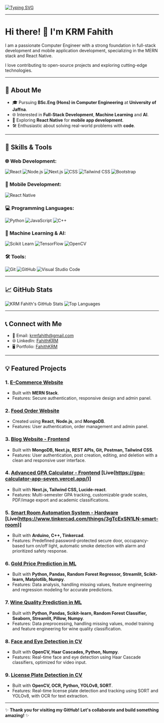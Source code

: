 [![Typing SVG](https://readme-typing-svg.herokuapp.com?font=Roboto&size=30&color=00BFFF&center=true&vCenter=true&width=800&lines=Welcome+to+My+GitHub+Profile!;Computer+Engineering+Student;Machine+Learning+%7C+AI+Enthusiast;Full-Stack+Web+Developer;Open+Source+Contributor)](https://git.io/typing-svg)

---

# Hi there! 👋 I'm KRM Fahith

I am a passionate Computer Engineer with a strong foundation in full-stack development and mobile application development, specializing in the MERN stack and React Native.  

I love contributing to open-source projects and exploring cutting-edge technologies.

---


## 🚀 About Me

- 🎓 Pursuing **BSc.Eng (Hons) in Computer Engineering** at **University of Jaffna**.  
- 🌐 Interested in **Full-Stack Development**, **Machine Learning** and **AI**.  
- 📱 Exploring **React Native** for **mobile app development**.  
- 🛠️ Enthusiastic about solving real-world problems with **code**.  

---

## 🔧 Skills & Tools

### 🌐 Web Development:
![React](https://img.shields.io/badge/React-61DAFB?style=for-the-badge&logo=react&logoColor=black)
![Node.js](https://img.shields.io/badge/Node.js-339933?style=for-the-badge&logo=node.js&logoColor=white)
![Next.js](https://img.shields.io/badge/Next.js-000000?style=for-the-badge&logo=next.js&logoColor=white)
![CSS](https://img.shields.io/badge/CSS-1572B6?style=for-the-badge&logo=css3&logoColor=white)
![Tailwind CSS](https://img.shields.io/badge/Tailwind_CSS-38B2AC?style=for-the-badge&logo=tailwind-css&logoColor=white)
![Bootstrap](https://img.shields.io/badge/Bootstrap-7952B3?style=for-the-badge&logo=bootstrap&logoColor=white)

### 📱 Mobile Development:
![React Native](https://img.shields.io/badge/React%20Native-61DAFB?style=for-the-badge&logo=react&logoColor=black)

### 💻 Programming Languages:
![Python](https://img.shields.io/badge/Python-3776AB?style=for-the-badge&logo=python&logoColor=white)
![JavaScript](https://img.shields.io/badge/JavaScript-F7DF1E?style=for-the-badge&logo=javascript&logoColor=black)
![C++](https://img.shields.io/badge/C++-00599C?style=for-the-badge&logo=c%2B%2B&logoColor=white)

### 🧠 Machine Learning & AI:
![Scikit Learn](https://img.shields.io/badge/Scikit_Learn-F7931E?style=for-the-badge&logo=scikit-learn&logoColor=black)
![TensorFlow](https://img.shields.io/badge/TensorFlow-FF6F00?style=for-the-badge&logo=tensorflow&logoColor=white)
![OpenCV](https://img.shields.io/badge/OpenCV-5C3EE8?style=for-the-badge&logo=opencv&logoColor=white)

### 🛠️ Tools:
![Git](https://img.shields.io/badge/Git-F05032?style=for-the-badge&logo=git&logoColor=white)
![GitHub](https://img.shields.io/badge/GitHub-181717?style=for-the-badge&logo=github&logoColor=white)
![Visual Studio Code](https://img.shields.io/badge/VS%20Code-0078D4?style=for-the-badge&logo=visual-studio-code&logoColor=white)

---

## 📈 GitHub Stats

![KRM Fahith's GitHub Stats](https://github-readme-stats.vercel.app/api?username=FahithKRM&show_icons=true&theme=radical)
![Top Languages](https://github-readme-stats.vercel.app/api/top-langs/?username=FahithKRM&layout=compact&theme=radical)

---

## 📞 Connect with Me

- 📧 Email: krmfahith@gmail.com  
- 🌐 LinkedIn: [FahithKRM](https://www.linkedin.com/in/krmfahith/)  
- 🖥️ Portfolio: [FahithKRM](https://fahithkrm-portfolio.vercel.app/)  

---

## 💡 Featured Projects

### 1. [E-Commerce Website](https://github.com/FahithKRM/E-commerce---MERN.git)
- Built with **MERN Stack**.
- Features: Secure authentication, responsive design and admin panel.

### 2. [Food Order Website](https://github.com/FahithKRM/Food-Delivery---MERN.git)
- Created using **React**, **Node.js**, and **MongoDB**.
- Features: User authentication, order management and admin panel.

### 3. [Blog Website - Frontend](https://github.com/FahithKRM/Blog-App--Next----MERN.git)
- Built with **MongoDB, Next.js, REST APIs, Git, Postman, Tailwind CSS**.
- Features: User authentication, post creation, editing, and deletion with a clean and responsive user interface.

### 4. [Advanced GPA Calculator - Frontend](https://github.com/FahithKRM/gpa-calculator-app.git) [Live(https://gpa-calculator-app-seven.vercel.app/)]
- Built with **Next.js, Tailwind CSS, Lucide-react**.
- Features: Multi-semester GPA tracking, customizable grade scales, PDF/image export and academic classifications.

### 5. [Smart Room Automation System - Hardware](https://github.com/FahithKRM/Smart-Room-Automation.git) [Live(https://www.tinkercad.com/things/3gTcExSN1LN-smart-room)]
- Built with **Arduino, C++, Tinkercad**.  
- Features: Predefined password-protected secure door, occupancy-based turn on/off light, automatic smoke detection with alarm and prioritized safety response.


### 6. [Gold Price Prediction in ML](https://github.com/FahithKRM/ML_Gold-Price-Prediction.git)
- Built with **Python, Pandas, Random Forest Regressor, Streamlit, Scikit-learn, Matplotlib, Numpy**.
- Features: Data analysis, handling missing values, feature engineering and regression modeling for accurate predictions.

### 7. [Wine Quality Prediction in ML](https://github.com/FahithKRM/ML_Wine-Quality-Prediction.git)
- Built with **Python, Pandas, Scikit-learn, Random Forest Classifier, Seaborn, Streamlit, Pillow, Numpy**.
- Features: Data preprocessing, handling missing values, model training and feature engineering for wine quality classification.

### 8. [Face and Eye Detection in CV](https://github.com/FahithKRM/OpenCV1/tree/main/face-eye-detection)
- Built with **OpenCV, Haar Cascades, Python, Numpy**.
- Features: Real-time face and eye detection using Haar Cascade classifiers, optimized for video input.

### 9. [License Plate Detection in CV](https://github.com/FahithKRM/License-Plate-Detection-System.git)
- Built with **OpenCV, OCR, Python, YOLOv8, SORT**.
- Features: Real-time license plate detection and tracking using SORT and YOLOv8, with OCR for text extraction.

---

✨ **Thank you for visiting my GitHub! Let's collaborate and build something amazing!** ✨
